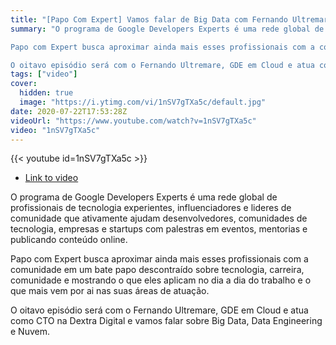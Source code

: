 ```yaml
---
title: "[Papo Com Expert] Vamos falar de Big Data com Fernando Ultremare"
summary: "O programa de Google Developers Experts é uma rede global de profissionais de tecnologia experientes, influenciadores e lideres de comunidade que ativamente ajudam desenvolvedores, comunidades de tecnologia, empresas e startups com palestras em eventos, mentorias e publicando conteúdo online. 

Papo com Expert busca aproximar ainda mais esses profissionais com a comunidade em um bate papo descontraído sobre tecnologia, carreira, comunidade e mostrando o que eles aplicam no dia a dia do trabalho e o que mais vem por ai nas suas áreas de atuação.

O oitavo episódio será com o Fernando Ultremare, GDE em Cloud e atua como CTO na Dextra Digital e vamos falar sobre Big Data, Data Engineering e Nuvem."
tags: ["video"]
cover:
  hidden: true
  image: "https://i.ytimg.com/vi/1nSV7gTXa5c/default.jpg"
date: 2020-07-22T17:53:28Z
videoUrl: "https://www.youtube.com/watch?v=1nSV7gTXa5c"
video: "1nSV7gTXa5c"
---
```


<!-- truncate -->

{{< youtube id=1nSV7gTXa5c >}}

- [Link to video](https://www.youtube.com/watch?v=1nSV7gTXa5c)

O programa de Google Developers Experts é uma rede global de profissionais de tecnologia experientes, influenciadores e lideres de comunidade que ativamente ajudam desenvolvedores, comunidades de tecnologia, empresas e startups com palestras em eventos, mentorias e publicando conteúdo online. 

Papo com Expert busca aproximar ainda mais esses profissionais com a comunidade em um bate papo descontraído sobre tecnologia, carreira, comunidade e mostrando o que eles aplicam no dia a dia do trabalho e o que mais vem por ai nas suas áreas de atuação.

O oitavo episódio será com o Fernando Ultremare, GDE em Cloud e atua como CTO na Dextra Digital e vamos falar sobre Big Data, Data Engineering e Nuvem.
